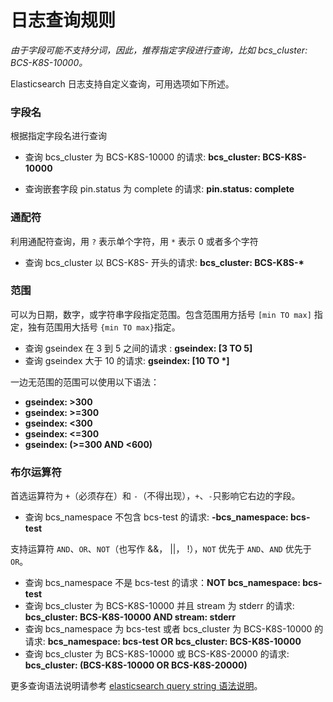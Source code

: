# 日志查询规则

*由于字段可能不支持分词，因此，推荐指定字段进行查询，比如 bcs_cluster: BCS-K8S-10000。*

Elasticsearch 日志支持自定义查询，可用选项如下所述。

### 字段名

根据指定字段名进行查询

- 查询 bcs_cluster 为 BCS-K8S-10000 的请求: **bcs_cluster: BCS-K8S-10000**

- 查询嵌套字段 pin.status 为 complete 的请求: **pin.status: complete**

### 通配符

利用通配符查询，用 `?` 表示单个字符，用 `*` 表示 0 或者多个字符

- 查询 bcs_cluster 以 BCS-K8S- 开头的请求: **bcs_cluster: BCS-K8S-\***

### 范围

可以为日期，数字，或字符串字段指定范围。包含范围用方括号 `[min TO max]` 指定，独有范围用大括号 `{min TO max}`指定。

- 查询 gseindex 在 3 到 5 之间的请求 : **gseindex: [3 TO 5]**
- 查询 gseindex 大于 10 的请求: **gseindex: [10 TO \*]**

一边无范围的范围可以使用以下语法：

- **gseindex: >300**
- **gseindex: >=300**
- **gseindex: <300**
- **gseindex: <=300**
- **gseindex: (>=300 AND <600)**

### 布尔运算符

首选运算符为 `+`（必须存在）和 `-`（不得出现），`+`、`-`只影响它右边的字段。

- 查询 bcs_namespace 不包含 bcs-test 的请求: **-bcs_namespace: bcs-test**

支持运算符 `AND`、`OR`、`NOT`（也写作 &&， ||， !），`NOT` 优先于 `AND`、`AND` 优先于 `OR`。

- 查询 bcs_namespace 不是 bcs-test 的请求：**NOT bcs_namespace: bcs-test**
- 查询 bcs_cluster 为 BCS-K8S-10000 并且 stream 为 stderr 的请求: **bcs_cluster: BCS-K8S-10000 AND stream: stderr**
- 查询 bcs_namespace 为 bcs-test 或者 bcs_cluster 为 BCS-K8S-10000 的请求: **bcs_namespace: bcs-test OR bcs_cluster: BCS-K8S-10000**
- 查询 bcs_cluster 为 BCS-K8S-10000 或 BCS-K8S-20000 的请求: **bcs_cluster: (BCS-K8S-10000 OR BCS-K8S-20000)**


更多查询语法说明请参考 [elasticsearch query string 语法说明](https://www.elastic.co/guide/en/elasticsearch/reference/current/query-dsl-query-string-query.html#query-string-syntax)。
